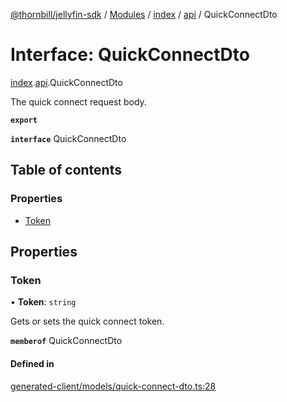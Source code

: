 [@thornbill/jellyfin-sdk](../README.md) / [Modules](../modules.md) / [index](../modules/index.md) / [api](../modules/index.api.md) / QuickConnectDto

# Interface: QuickConnectDto

[index](../modules/index.md).[api](../modules/index.api.md).QuickConnectDto

The quick connect request body.

**`export`**

**`interface`** QuickConnectDto

## Table of contents

### Properties

- [Token](index.api.QuickConnectDto.md#token)

## Properties

### Token

• **Token**: `string`

Gets or sets the quick connect token.

**`memberof`** QuickConnectDto

#### Defined in

[generated-client/models/quick-connect-dto.ts:28](https://github.com/thornbill/jellyfin-sdk-typescript/blob/eb13db7/src/generated-client/models/quick-connect-dto.ts#L28)
